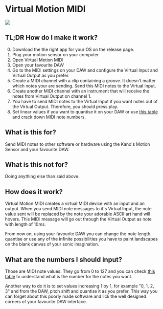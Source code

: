 # Virtual Motion MIDI

![](https://i.imgur.com/3PbUzvx.png)

## TL;DR How do I make it work?
0. Download the the right app for your OS on the release page.
1. Plug your motion sensor on your computer
2. Open Virtual Motion MIDI
3. Open your favourite DAW
4. Go to the MIDI settings on your DAW and configure the Virtual Input and Virtual Output as you prefer.
5. Create a MIDI channel with a clip containing a groove. It doesn't matter which notes your are sending. Send this MIDI notes to the Virtual Input.
6. Create another MIDI channel with an instrument that will receive the notes from Virtual Output on channel 1.
7. You have to send MIDI notes to the Virtual Input if you want notes out of the Virtual Output. Therefore, you should press play.
8. Set linear values if you want to quantise it on your DAW or use [this table](http://newt.phys.unsw.edu.au/jw/notes.html) and crack down MIDI note numbers.

## What is this for?

Send MIDI notes to other software or hardware using the Kano's Motion Sensor and your favourite DAW.

## What is this not for?

Doing anything else than said above.

## How does it work?

Virtual Motion MIDI creates a virtual MIDI device with an input and an output. When you send MIDI note messages to it's Virtual Input, the note value sent will be replaced by the note your adorable ASCII art hand will hovers. This MIDI message will go out through the Virtual Output as note with length of 10ms.

From now on, using your favourite DAW you can change the note length, quantise or use any of the infinite possibilities you have to paint landscapes on the blank canvas of your sonic imagination.

## What are the numbers I should input?

Those are MIDI note values. They go from 0 to 127 and you can check [this table](http://newt.phys.unsw.edu.au/jw/notes.html) to understand what is the number for the notes you want.

Another way to do it is to set values increasing 1 by 1, for example "0, 1, 2, 3" and from the DAW, pitch shift and quantise it as you prefer. This way you can forget about this poorly made software and lick the well designed corners of your favourite DAW interface.
